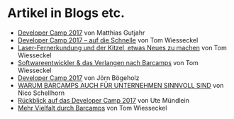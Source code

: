 # Artikel in Blogs etc.

* [Developer Camp 2017](https://blog.sperrobjekt.de/content/1000500-Developer-Camp-2017.html) von Matthias Gutjahr
* [Developer Camp 2017 – auf die Schnelle](https://developercamp.io/blog/developer-camp-2017-github-533.html?utm_source=github&utm_medium=social) von Tom Wiesseckel
* [Laser-Fernerkundung und der Kitzel, etwas Neues zu machen](https://developercamp.io/blog/laser-fernerkundung-569.html?utm_source=github&utm_medium=social) von Tom Wiesseckel
* [Softwareentwickler & das Verlangen nach Barcamps](https://developercamp.io/blog/softwareentwickler-barcamps-580.html?utm_source=github&utm_medium=social) von Tom Wiesseckel
* [Developer Camp 2017](https://creatronix.de/2017/05/19/developer-camp-2017-part-1/) von Jörn Bögeholz
* [WARUM BARCAMPS AUCH FÜR UNTERNEHMEN SINNVOLL SIND](http://www.senics.de/warum-barcamps-auch-fuer-unternehmen-sinnvoll-sind/) von Nico Schellhorn
* [Rückblick auf das Developer Camp 2017](https://developercamp.io/blog/rueckblick-developer-camp-2017-611.html) von Ute Mündlein
* [Mehr Vielfalt durch Barcamps](https://developercamp.io/blog/barcamp-vielfalt-695.html?utm_source=github&utm_medium=social) von Tom Wiesseckel